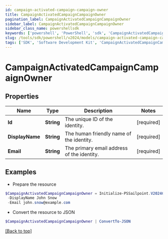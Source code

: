 ```yaml
---
id: campaign-activated-campaign-campaign-owner
title: CampaignActivatedCampaignCampaignOwner
pagination_label: CampaignActivatedCampaignCampaignOwner
sidebar_label: CampaignActivatedCampaignCampaignOwner
sidebar_class_name: powershellsdk
keywords: ['powershell', 'PowerShell', 'sdk', 'CampaignActivatedCampaignCampaignOwner'] 
slug: /tools/sdk/powershell/v2024/models/campaign-activated-campaign-campaign-owner
tags: ['SDK', 'Software Development Kit', 'CampaignActivatedCampaignCampaignOwner']
---
```



# CampaignActivatedCampaignCampaignOwner

## Properties

Name | Type | Description | Notes
------------ | ------------- | ------------- | -------------
**Id** |  **String** | The unique ID of the identity. | [required]
**DisplayName** |  **String** | The human friendly name of the identity. | [required]
**Email** |  **String** | The primary email address of the identity. | [required]

## Examples

- Prepare the resource
```powershell
$CampaignActivatedCampaignCampaignOwner = Initialize-PSSailpoint.V2024CampaignActivatedCampaignCampaignOwner  -Id 37f080867702c1910177031320c40n27 `
 -DisplayName John Snow `
 -Email john.snow@example.com
```

- Convert the resource to JSON
```powershell
$CampaignActivatedCampaignCampaignOwner | ConvertTo-JSON
```


[[Back to top]](#) 

